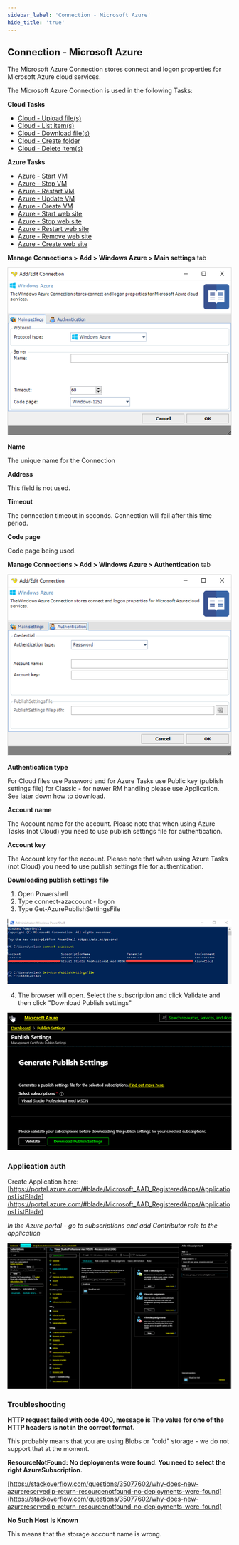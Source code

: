 ```yaml
---
sidebar_label: 'Connection - Microsoft Azure'
hide_title: 'true'
---
```


## Connection - Microsoft Azure

The Microsoft Azure Connection stores connect and logon properties for Microsoft Azure cloud services.
 
The Microsoft Azure Connection is used in the following Tasks:

**Cloud Tasks**
 
* [Cloud - Upload file(s)](../../client-user-interface/server/job-tasks/cloud-transfer-tasks/upload-file)
* [Cloud - List item(s)](../../client-user-interface/server/job-tasks/cloud-transfer-tasks/list-item)
* [Cloud - Download file(s)](../../client-user-interface/server/job-tasks/cloud-transfer-tasks/download-file)
* [Cloud - Create folder](../../client-user-interface/server/job-tasks/cloud-transfer-tasks/create-folder)
* [Cloud - Delete item(s)](../../client-user-interface/server/job-tasks/cloud-transfer-tasks/delete-item)
 
**Azure Tasks**

* [Azure - Start VM](../../client-user-interface/server/job-tasks/azure-tasks/start-vm)
* [Azure - Stop VM](../../client-user-interface/server/job-tasks/azure-tasks/stop-vm)
* [Azure - Restart VM](../../client-user-interface/server/job-tasks/azure-tasks/restart-vm)
* [Azure - Update VM](../../client-user-interface/server/job-tasks/azure-tasks/update-vm)
* [Azure - Create VM](../../client-user-interface/server/job-tasks/azure-tasks/create-vm)
* [Azure - Start web site](../../client-user-interface/server/job-tasks/azure-tasks/start-web-site)
* [Azure - Stop web site](../../client-user-interface/server/job-tasks/azure-tasks/stop-web-site)
* [Azure - Restart web site](../../client-user-interface/server/job-tasks/azure-tasks/restart-web-site)
* [Azure - Remove web site](../../client-user-interface/server/job-tasks/azure-tasks/remove-web-site)
* [Azure - Create web site](../../client-user-interface/server/job-tasks/azure-tasks/create-web-site)
 
**Manage Connections > Add > Windows Azure > Main settings** tab

![](../../../static/img/connectionazuremain.png)

**Name**

The unique name for the Connection
 
**Address**

This field is not used.
 
**Timeout**

The connection timeout in seconds. Connection will fail after this time period.
 
**Code page**

Code page being used.
 
**Manage Connections > Add > Windows Azure > Authentication** tab

![](../../../static/img/connectionazureauthentication.png)

**Authentication type**

For Cloud files use Password and for Azure Tasks use Public key (publish settings file) for Classic - for newer RM handling please use Application. See later down how to download.
 
**Account name**

The Account name for the account. Please note that when using Azure Tasks (not Cloud) you need to use publish settings file for authentication.
 
**Account key**

The Account key for the account. Please note that when using Azure Tasks (not Cloud) you need to use publish settings file for authentication.
 
 
**Downloading publish settings file**
1. Open Powershell
2. Type connect-azaccount - logon
3. Type Get-AzurePublishSettingsFile

![](../../../static/img/powershellconnect.png)

4. The browser will open. Select the subscription and click Validate and then click "Download Publish settings"

![](../../../static/img/downloadpu.png)

### Application auth

Create Application here: [https://portal.azure.com/#blade/Microsoft_AAD_RegisteredApps/ApplicationsListBlade](https://portal.azure.com/#blade/Microsoft_AAD_RegisteredApps/ApplicationsListBlade)
 
*In the Azure portal - go to subscriptions and add Contributor role to the application*

![](../../../static/img/addcontributorrole.png)

### Troubleshooting

**HTTP request failed with code 400, message is The value for one of the HTTP headers is not in the correct format.**

This probably means that you are using Blobs or "cold" storage - we do not support that at the moment.
 
**ResourceNotFound: No deployments were found. You need to select the right AzureSubscription.**

[https://stackoverflow.com/questions/35077602/why-does-new-azurereservedip-return-resourcenotfound-no-deployments-were-found](https://stackoverflow.com/questions/35077602/why-does-new-azurereservedip-return-resourcenotfound-no-deployments-were-found)
 
**No Such Host Is Known**

This means that the storage account name is wrong.

